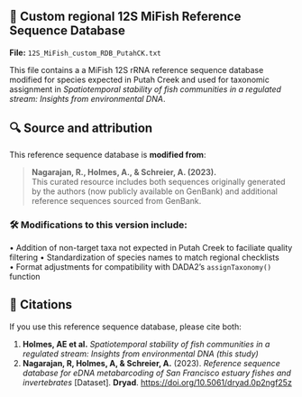 ## 📁 Custom regional 12S MiFish Reference Sequence Database

**File:** `12S_MiFish_custom_RDB_PutahCK.txt`

This file contains a a MiFish 12S rRNA reference sequence database modified for species expected in Putah Creek and used for taxonomic assignment in *Spatiotemporal stability of fish communities in a regulated stream: Insights from environmental DNA*.

## 🔍 Source and attribution

This reference sequence database is **modified from**:

> **Nagarajan, R., Holmes, A., & Schreier, A. (2023).**  
> This curated resource includes both sequences originally generated by the authors (now publicly available on GenBank) and additional reference sequences sourced from GenBank.
 
### 🛠 Modifications to this version include:
• Addition of non-target taxa not expected in Putah Creek to faciliate quality filtering
• Standardization of species names to match regional checklists  
• Format adjustments for compatibility with DADA2’s `assignTaxonomy()` function

## 📄 Citations

If you use this reference sequence database, please cite both:
1. **Holmes, AE et al.** *Spatiotemporal stability of fish communities in a regulated stream: Insights from environmental DNA (this study)*
2. **Nagarajan, R, Holmes, A, & Schreier, A.** (2023). *Reference sequence database for eDNA metabarcoding of San Francisco estuary fishes and invertebrates* [Dataset]. **Dryad**. https://doi.org/10.5061/dryad.0p2ngf25z
